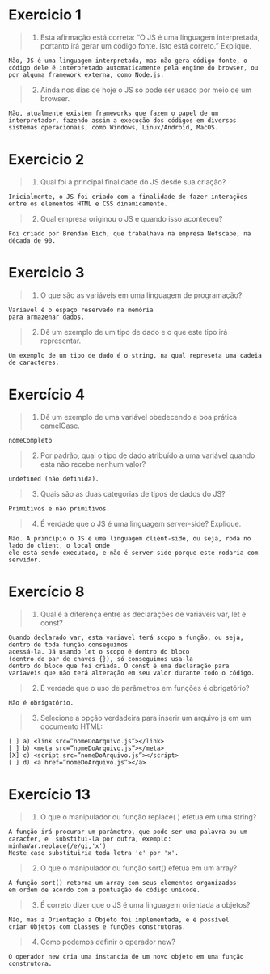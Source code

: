 # Exercicio 1

>1. Esta afirmação está correta: “O JS é uma linguagem interpretada, 
portanto irá gerar um código fonte. Isto  está correto.” Explique.

    Não, JS é uma linguagem interpretada, mas não gera código fonte, o código dele é interpretado automaticamente pela engine do browser, ou por alguma framework externa, como Node.js.

>2. Ainda nos dias de hoje o JS só pode ser usado por meio de um browser. 

    Não, atualmente existem frameworks que fazem o papel de um interpretador, fazendo assim a execução dos códigos em diversos sistemas operacionais, como Windows, Linux/Android, MacOS.

# Exercicio 2

> 1. Qual foi a principal finalidade do JS desde sua criação?

    Inicialmente, o JS foi criado com a finalidade de fazer interações entre os elementos HTML e CSS dinamicamente.

> 2. Qual empresa originou o JS e quando isso aconteceu? 

    Foi criado por Brendan Eich, que trabalhava na empresa Netscape, na década de 90.
# Exercicio 3

> 1. O que são as variáveis em uma  linguagem de programação?

    Variavel é o espaço reservado na memória
    para armazenar dados.

> 2. Dê um exemplo de um tipo de dado e o que este tipo irá representar. 

    Um exemplo de um tipo de dado é o string, na qual represeta uma cadeia de caracteres.

# Exercício 4

> 1. Dê um exemplo de uma variável obedecendo a boa prática camelCase.

    nomeCompleto

> 2. Por padrão, qual o tipo de dado atribuído a uma variável quando esta não recebe nenhum valor?

    undefined (não definida).

> 3. Quais são as duas categorias de tipos de dados do JS?

    Primitivos e não primitivos.

> 4. É verdade que o JS é uma linguagem server-side? Explique.

    Não. A princípio o JS é uma linguagem client-side, ou seja, roda no lado do client, o local onde
    ele está sendo executado, e não é server-side porque este rodaria com servidor.

# Exercício 8

> 1. Qual é a diferença entre as declarações de variáveis var, let e const?
 
    Quando declarado var, esta variavel terá scopo a função, ou seja, dentro de toda função conseguimos
    acessá-la. Já usando let o scopo é dentro do bloco 
    (dentro do par de chaves {}), só conseguimos usa-la
    dentro do bloco que foi criada. O const é uma declaração para variaveis que não terá alteração em seu valor durante todo o código.

> 2. É verdade que o uso de parâmetros em funções é obrigatório? 

    Não é obrigatório.

> 3. Selecione a opção verdadeira para inserir um arquivo js em um documento HTML:

    [ ] a) <link src=”nomeDoArquivo.js”></link>
    [ ] b) <meta src=”nomeDoArquivo.js”></meta>
    [X] c) <script src=”nomeDoArquivo.js”></script>
    [ ] d) <a href=”nomeDoArquivo.js”></a>   


# Exercício 13

> 1. O que o manipulador ou função replace( ) efetua em uma string? 

    A função irá procurar um parâmetro, que pode ser uma palavra ou um caracter, e  substitui-la por outra, exemplo:
    minhaVar.replace(/e/gi,'x')
    Neste caso substituiria toda letra 'e' por 'x'.

> 2. O que o manipulador ou função sort() efetua em um array? 

    A função sort() retorna um array com seus elementos organizados
    em ordem de acordo com a pontuação de código unicode.

> 3. É correto dizer que o JS é uma linguagem orientada a objetos?

    Não, mas a Orientação a Objeto foi implementada, e é possível
    criar Objetos com classes e funções construtoras.

> 4. Como podemos definir o operador new?

    O operador new cria uma instancia de um novo objeto em uma função construtora.

